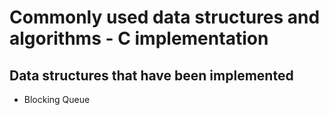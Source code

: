 # Commonly used data structures and algorithms - C implementation

## Data structures that have been implemented

- Blocking Queue 